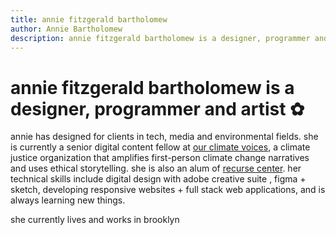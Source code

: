 ```yaml
---
title: annie fitzgerald bartholomew
author: Annie Bartholomew
description: annie fitzgerald bartholomew is a designer, programmer and artist ✿
---
```


<div class="hero"> 
<h1>
annie fitzgerald bartholomew is a designer, programmer and artist ✿
</h1>
</div>

annie has designed for clients in tech, media and environmental fields. she is currently a senior digital content fellow at [our climate voices](https://www.ourclimatevoices.org/), a climate justice organization that amplifies first-person climate change narratives and uses ethical storytelling. she is also an alum of [recurse center](https://www.recurse.com/about). her technical skills include digital design with adobe creative suite , figma + sketch, developing responsive websites + full stack web applications, and is always learning new things.


she currently lives and works in brooklyn